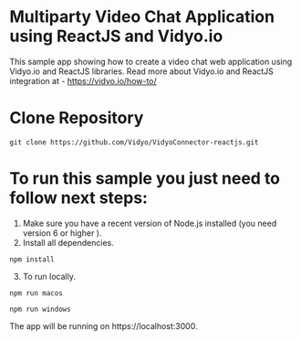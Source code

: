 # Multiparty Video Chat Application using ReactJS and Vidyo.io

This sample app showing how to create a video chat web application using Vidyo.io and ReactJS libraries.
Read more about Vidyo.io and ReactJS integration at - https://vidyo.io/how-to/

# Clone Repository

`git clone https://github.com/Vidyo/VidyoConnector-reactjs.git`

# To run this sample you just need to follow next steps:

1. Make sure you have a recent version of Node.js installed (you need version 6 or higher ).
2. Install all dependencies.
 
 `npm install`
 
3. To run locally.
 
 `npm run macos`

 `npm run windows`

The app will be running on https://localhost:3000.
